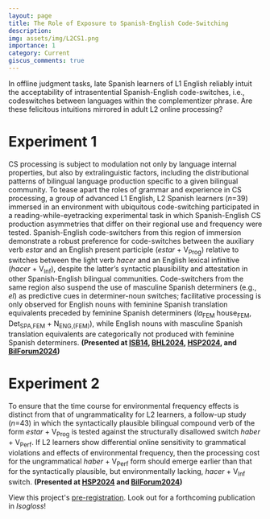 ```yaml
---
layout: page
title: The Role of Exposure to Spanish-English Code-Switching
description:
img: assets/img/L2CS1.png
importance: 1
category: Current
giscus_comments: true
---
```

In offline judgment tasks, late Spanish learners of L1 English reliably intuit the acceptability of intrasentential Spanish-English code-switches, i.e., codeswitches between languages within the complementizer phrase. Are these felicitous intuitions mirrored in adult L2
online processing?

# Experiment 1

CS processing is subject to modulation not only by language internal properties, but also by extralinguistic factors, including the distributional patterns of bilingual language production specific to a given bilingual community. To tease apart the roles of grammar and
experience in CS processing, a group of advanced L1 English, L2 Spanish learners (*n*=39) immersed in an environment with ubiquitous code-switching participated in a reading-while-eyetracking experimental task in which Spanish-English CS production asymmetries that differ on their regional use and frequency were tested. Spanish-English code-switchers from this region of immersion demonstrate a robust preference for code-switches between the auxiliary verb *estar* and an English present participle (*estar* + V<sub>Prog</sub>) relative to switches between the light verb *hacer* and an English lexical infinitive (*hacer* + V<sub>Inf</sub>), despite the latter’s syntactic plausibility and attestation in other Spanish-English bilingual communities. Code-switchers from the same region also suspend the use of masculine Spanish determiners (e.g., *el*) as predictive cues in determiner-noun switches; facilitative processing is only observed for English nouns with feminine Spanish translation equivalents preceded by feminine Spanish determiners (*la*<sub>FEM</sub> house<sub>FEM</sub>, Det<sub>SPA,FEM</sub> + N<sub>ENG,(FEM)</sub>), while English nouns with masculine Spanish translation
equivalents are categorically not produced with feminine Spanish determiners. **(Presented at [ISB14](https://drive.google.com/file/d/1V1p47XGXjBwZrtY17u45DcHOhLbxUOpd/view), [BHL2024](https://bhlmultilingualism.wixsite.com/bhl-multilingualism/copia-de-submissions), [HSP2024](https://hsp2024.github.io/abstracts/submission_291.pdf), and [BilForum2024](https://bilforum.hip.uic.edu/program/))**

# Experiment 2

To ensure that the time course for environmental frequency effects is distinct from that of ungrammaticality for L2 learners, a follow-up study (*n*=43) in which the syntactically plausible bilingual compound verb of the form *estar* + V<sub>Prog</sub> is tested against
the structurally disallowed switch *haber* + V<sub>Perf</sub>. If L2 learners show differential online sensitivity to grammatical violations and effects of environmental frequency, then the processing cost for the ungrammatical *haber* + V<sub>Perf</sub> form should emerge earlier than that for the syntactically plausible, but environmentally lacking, *hacer* + V<sub>Inf</sub> switch. **(Presented at [HSP2024](https://hsp2024.github.io/abstracts/submission_291.pdf) and [BilForum2024](https://bilforum.hip.uic.edu/program/))**

View this project's [pre-registration](https://doi.org/10.17605/OSF.IO/7BZXE).
Look out for a forthcoming publication in *Isogloss*!
